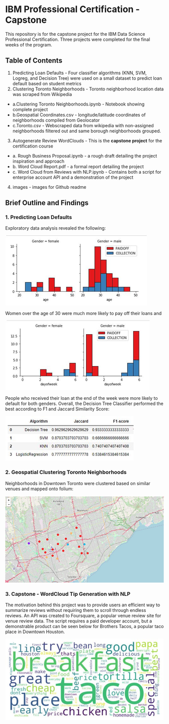 # IBM Professional Certification - Capstone

This repository is for the capstone project for the IBM Data Science Professional Certification. Three projects were completed for the final weeks of the program.

## Table of Contents

1. Predicting Loan Defaults - Four classifier algorithms (KNN, SVM, Logreg, and Decision Tree) were used on a small dataset to predict loan default based on student metrics
2. Clustering Toronto Neighborhoods - Toronto neighborhood location data was scraped from Wikipedia  
  - a.Clustering Toronto Neighborhoods.ipynb - Notebook showing complete project
  - b.Geospatial Coordinates.csv - longitude/latitude coordinates of neighborhoods compiled from Geolocator
  - c.Toronto.csv - Webscraped data from wikipedia with non-assigned neighborhoods filtered out and same borough neighborhoods grouped.
  
3. Autogenerate Review WordClouds - This is the **capstone project** for the certification course
  - a. Rough Business Proposal.ipynb  - a rough draft detailing the project inspiration and approach
  - b. Word Cloud Report.pdf - a formal report detailing the project
  - c. Word Cloud from Reviews with NLP.ipynb - Contains both a script for enterprise account API and a demonstration of the project
  
4. images - images for Github readme


## Brief Outline and Findings

### 1. Predicting Loan Defaults 

Exploratory data analysis revealed the following:

![loan_1](images/loan_1.JPG)

Women over the age of 30 were much more likely to pay off their loans and

![loan_2](images/loan_2.JPG)

People who received their loan at the end of the week were more likely to default for both genders.
Overall, the Decision Tree Classifier performed the best according to F1 and Jaccard Similarity Score:

![scores](images/loan_3.JPG)

### 2. Geospatial Clustering Toronto Neighborhoods

Neighborhoods in Downtown Toronto were clustered based on similar venues and mapped onto folium:

![cluster](images/cluster_1.JPG)

### 3. Capstone - WordCloud Tip Generation with NLP

The motivation behind this project was to provide users an efficient way to summarize reviews without requiring them to scroll through endless reviews. An API was created to
Foursquare, a popular venue review site for venue review data. The script requires a paid developer account, but a demonstrable product can be seen below for Brothers Tacos,
a popular taco place in Downtown Houston.

![tacos](images/wc_1.JPG) 
